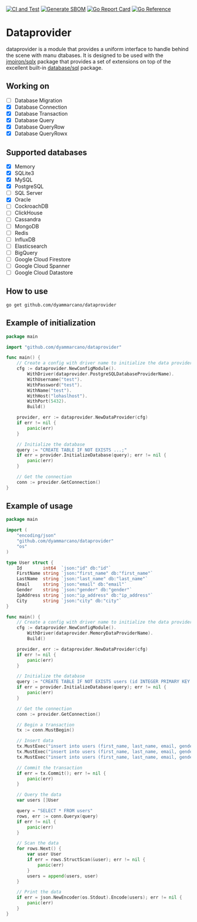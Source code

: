 [![CI and Test](https://github.com/dyammarcano/dataprovider/actions/workflows/ci.yml/badge.svg)](https://github.com/dyammarcano/dataprovider/actions/workflows/ci.yml)
[![Generate SBOM](https://github.com/dyammarcano/dataprovider/actions/workflows/sbom.yml/badge.svg)](https://github.com/dyammarcano/dataprovider/actions/workflows/sbom.yml)
[![Go Report Card](https://goreportcard.com/badge/github.com/dyammarcano/dataprovider)](https://goreportcard.com/report/github.com/dyammarcano/dataprovider)
[![Go Reference](https://pkg.go.dev/badge/github.com/dyammarcano/dataprovider.svg)](https://pkg.go.dev/github.com/dyammarcano/dataprovider)

# Dataprovider

dataprovider is a module that provides a uniform interface to handle behind the scene with manu dtabases. It is designed
to be used with the [jmoiron/sqlx](https://github.com/jmoiron/sqlx) package that provides a set of extensions on top of
the excellent built-in [database/sql](https://pkg.go.dev/database/sql) package.

## Working on

- [ ] Database Migration
- [x] Database Connection
- [x] Database Transaction
- [x] Database Query
- [x] Database QueryRow
- [x] Database QueryRowx

## Supported databases

- [x] Memory
- [x] SQLite3
- [x] MySQL
- [x] PostgreSQL
- [ ] SQL Server
- [x] Oracle
- [ ] CockroachDB
- [ ] ClickHouse
- [ ] Cassandra
- [ ] MongoDB
- [ ] Redis
- [ ] InfluxDB
- [ ] Elasticsearch
- [ ] BigQuery
- [ ] Google Cloud Firestore
- [ ] Google Cloud Spanner
- [ ] Google Cloud Datastore

## How to use

```shell
go get github.com/dyammarcano/dataprovider
```

## Example of initialization
```go
package main

import "github.com/dyammarcano/dataprovider"

func main() {
	// Create a config with driver name to initialize the data provider
	cfg := dataprovider.NewConfigModule().
		WithDriver(dataprovider.PostgreSQLDatabaseProviderName).
		WithUsername("test").
		WithPassword("test").
		WithName("test").
		WithHost("lohaslhost").
		WithPort(5432).
		Build()

	provider, err := dataprovider.NewDataProvider(cfg)
	if err != nil {
		panic(err)
	}

	// Initialize the database
	query := "CREATE TABLE IF NOT EXISTS ...;"
	if err = provider.InitializeDatabase(query); err != nil {
		panic(err)
	}

	// Get the connection
	conn := provider.GetConnection()
}
```

## Example of usage

```go
package main

import (
	"encoding/json"
	"github.com/dyammarcano/dataprovider"
	"os"
)

type User struct {
	Id        int64  `json:"id" db:"id"`
	FirstName string `json:"first_name" db:"first_name"`
	LastName  string `json:"last_name" db:"last_name"`
	Email     string `json:"email" db:"email"`
	Gender    string `json:"gender" db:"gender"`
	IpAddress string `json:"ip_address" db:"ip_address"`
	City      string `json:"city" db:"city"`
}

func main() {
	// Create a config with driver name to initialize the data provider
	cfg := dataprovider.NewConfigModule().
		WithDriver(dataprovider.MemoryDataProviderName).
		Build()

	provider, err := dataprovider.NewDataProvider(cfg)
	if err != nil {
		panic(err)
	}

	// Initialize the database
	query := "CREATE TABLE IF NOT EXISTS users (id INTEGER PRIMARY KEY AUTOINCREMENT, first_name TEXT, last_name TEXT, email TEXT, gender TEXT, ip_address TEXT, city TEXT);"
	if err = provider.InitializeDatabase(query); err != nil {
		panic(err)
	}

	// Get the connection
	conn := provider.GetConnection()

	// Begin a transaction
	tx := conn.MustBegin()

	// Insert data
	tx.MustExec("insert into users (first_name, last_name, email, gender, ip_address, city) values ('Marcus', 'Bengefield', 'mbengefield0@vistaprint.com', 'Male', '83.121.11.105', 'Miura');")
	tx.MustExec("insert into users (first_name, last_name, email, gender, ip_address, city) values ('Brandise', 'Mateuszczyk', 'bmateuszczyk1@vistaprint.com', 'Female', '131.187.209.233', 'Dalududalu');")
	tx.MustExec("insert into users (first_name, last_name, email, gender, ip_address, city) values ('Ray', 'Ginnaly', 'rginnaly2@merriam-webster.com', 'Male', '76.71.94.89', 'Al Baqāliţah');")

	// Commit the transaction
	if err = tx.Commit(); err != nil {
		panic(err)
	}

	// Query the data
	var users []User

	query = "SELECT * FROM users"
	rows, err := conn.Queryx(query)
	if err != nil {
		panic(err)
	}

	// Scan the data
	for rows.Next() {
		var user User
		if err = rows.StructScan(&user); err != nil {
			panic(err)
		}
		users = append(users, user)
	}

	// Print the data
	if err = json.NewEncoder(os.Stdout).Encode(users); err != nil {
		panic(err)
	}
}
```